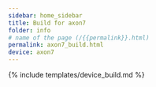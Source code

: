 ```yaml
---
sidebar: home_sidebar
title: Build for axon7
folder: info
# name of the page (/{{permalink}}.html)
permalink: axon7_build.html
device: axon7
---
```

{% include templates/device_build.md %}
